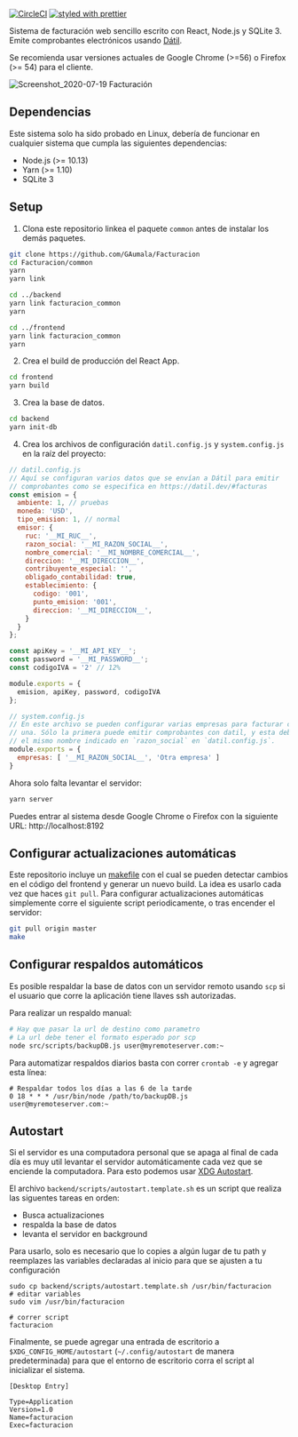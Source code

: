 [![CircleCI](https://circleci.com/gh/TecoGram/Facturacion.svg?style=svg)](https://circleci.com/gh/TecoGram/Facturacion) [![styled with prettier](https://img.shields.io/badge/styled_with-prettier-ff69b4.svg)](https://github.com/prettier/prettier)

Sistema de facturación web sencillo escrito con React, Node.js y SQLite 3. Emite comprobantes electrónicos usando [Dátil](https://datil.co).

Se recomienda usar versiones actuales de Google Chrome (>=56) o Firefox (>= 54) para el cliente.

![Screenshot_2020-07-19 Facturación](https://user-images.githubusercontent.com/5729175/87880910-27155c00-c9bb-11ea-8858-a468b9c65aab.png)

## Dependencias

Este sistema solo ha sido probado en Linux, debería de funcionar en cualquier sistema que cumpla las siguientes dependencias:

- Node.js (>= 10.13)
- Yarn (>= 1.10)
- SQLite 3

## Setup

1. Clona este repositorio linkea el paquete `common` antes de instalar los demás paquetes.

```bash
git clone https://github.com/GAumala/Facturacion
cd Facturacion/common
yarn 
yarn link 

cd ../backend
yarn link facturacion_common
yarn

cd ../frontend
yarn link facturacion_common
yarn
```
2. Crea el build de producción del React App. 

```bash
cd frontend
yarn build
```

3. Crea la base de datos.

```bash
cd backend
yarn init-db
```

4. Crea los archivos de configuración `datil.config.js` y `system.config.js` en la raíz del proyecto:

``` JavaScript
// datil.config.js
// Aquí se configuran varios datos que se envían a Dátil para emitir
// comprobantes como se especifica en https://datil.dev/#facturas
const emision = {
  ambiente: 1, // pruebas
  moneda: 'USD',
  tipo_emision: 1, // normal
  emisor: {
    ruc: '__MI_RUC__',
    razon_social: '__MI_RAZON_SOCIAL__',
    nombre_comercial: '__MI_NOMBRE_COMERCIAL__',
    direccion: '__MI_DIRECCION__',
    contribuyente_especial: '',
    obligado_contabilidad: true,
    establecimiento: {
      codigo: '001',
      punto_emision: '001',
      direccion: '__MI_DIRECCION__',
    }
  }
};

const apiKey = '__MI_API_KEY__';
const password = '__MI_PASSWORD__';
const codigoIVA = '2' // 12%

module.exports = {
  emision, apiKey, password, codigoIVA
};
```

``` JavaScript
// system.config.js
// En este archivo se pueden configurar varias empresas para facturar con cada 
// una. Sólo la primera puede emitir comprobantes con datil, y esta debe tener
// el mismo nombre indicado en `razon_social` en `datil.config.js`.
module.exports = {
  empresas: [ '__MI_RAZON_SOCIAL__', 'Otra empresa' ]
}
```

Ahora solo falta levantar el servidor:

```bash
yarn server
```

Puedes entrar al sistema desde Google Chrome o Firefox con la siguiente URL: http://localhost:8192

## Configurar actualizaciones automáticas

Este repositorio incluye un [makefile](https://en.wikipedia.org/wiki/Makefile) con el cual se pueden detectar cambios en el código del frontend y generar un nuevo build. La idea es usarlo cada vez que haces `git pull`. Para configurar actualizaciones automáticas simplemente corre el siguiente script periodicamente, o tras encender el servidor:

``` bash
git pull origin master
make
```

## Configurar respaldos automáticos

Es posible respaldar la base de datos con un servidor remoto usando `scp` si el usuario que corre la aplicación tiene llaves ssh autorizadas. 

Para realizar un respaldo manual:

``` bash
# Hay que pasar la url de destino como parametro
# La url debe tener el formato esperado por scp
node src/scripts/backupDB.js user@myremoteserver.com:~
```

Para automatizar respaldos diarios basta con correr `crontab -e` y agregar esta línea:

```
# Respaldar todos los días a las 6 de la tarde 
0 18 * * * /usr/bin/node /path/to/backupDB.js user@myremoteserver.com:~
```

## Autostart

Si el servidor es una computadora personal que se apaga al final de cada día es muy util levantar el servidor automáticamente cada vez que se enciende la computadora. Para esto podemos usar [XDG Autostart](https://wiki.archlinux.org/index.php/XDG_Autostart).

El archivo `backend/scripts/autostart.template.sh` es un script que realiza las siguentes tareas en orden:

- Busca actualizaciones
- respalda la base de datos
- levanta el servidor en background

Para usarlo, solo es necesario que lo copies a algún lugar de tu path y reemplazes las variables declaradas al inicio para que se ajusten a tu configuración

```
sudo cp backend/scripts/autostart.template.sh /usr/bin/facturacion
# editar variables
sudo vim /usr/bin/facturacion

# correr script
facturacion
``` 

Finalmente, se puede agregar una entrada de escritorio a `$XDG_CONFIG_HOME/autostart` (`~/.config/autostart` de manera predeterminada) para que el entorno de escritorio corra el script al inicializar el sistema.

``` 
[Desktop Entry]

Type=Application
Version=1.0
Name=facturacion
Exec=facturacion
```
